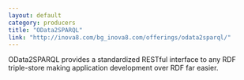 ```yaml
---
layout: default
category: producers
title: "OData2SPARQL"
link: "http://inova8.com/bg_inova8.com/offerings/odata2sparql/"
---
```

OData2SPARQL provides a standardized  RESTful interface to any RDF triple-store making application development over RDF far easier.
